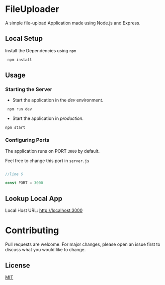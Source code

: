 # FileUploader

A simple file-upload Application made using Node.js and Express. 


## Local Setup

Install the Dependencies using `npm`

```bash
 npm install
```
## Usage

### Starting the Server

- Start the application in the *dev* environment.
```
 npm run dev
```

- Start the application in *production*.
```
npm start
```

### Configuring Ports
The application runs on PORT `3000` by default.

Feel free to change this port in `server.js`
```javascript

//line 6

const PORT = 3000
```

## Lookup Local App

Local Host URL: [http://localhost:3000](http://localhost:3000)

# Contributing
Pull requests are welcome. For major changes, please open an issue first to discuss what you would like to change.

## License
[MIT](https://choosealicense.com/licenses/mit/)
